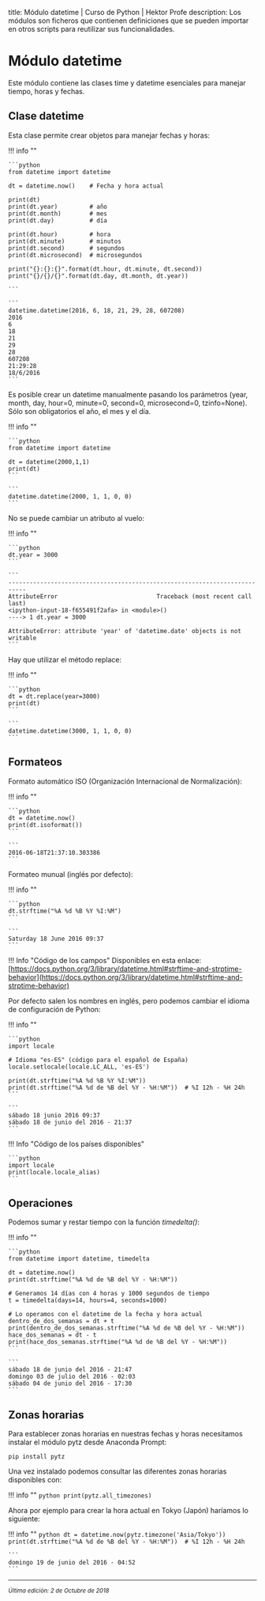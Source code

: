 title: Módulo datetime | Curso de Python | Hektor Profe
description: Los módulos son ficheros que contienen definiciones que se pueden importar en otros scripts para reutilizar sus funcionalidades.

# Módulo datetime

Este módulo contiene las clases time y datetime esenciales para manejar tiempo, horas y fechas.

## Clase datetime

Esta clase permite crear objetos para manejar fechas y horas:

!!! info "" 

    ```python
    from datetime import datetime

    dt = datetime.now()    # Fecha y hora actual

    print(dt)
    print(dt.year)         # año
    print(dt.month)        # mes
    print(dt.day)          # día

    print(dt.hour)         # hora
    print(dt.minute)       # minutos
    print(dt.second)       # segundos
    print(dt.microsecond)  # microsegundos

    print("{}:{}:{}".format(dt.hour, dt.minute, dt.second))
    print("{}/{}/{}".format(dt.day, dt.month, dt.year))

    ```

    ```
    datetime.datetime(2016, 6, 18, 21, 29, 28, 607208)
    2016
    6
    18
    21
    29
    28
    607208
    21:29:28
    18/6/2016
    ```

Es posible crear un datetime manualmente pasando los parámetros (year, month, day, hour=0, minute=0, second=0, microsecond=0, tzinfo=None). Sólo son obligatorios el año, el mes y el día.

!!! info "" 

    ```python
    from datetime import datetime

    dt = datetime(2000,1,1)
    print(dt)
    ```

    ```
    datetime.datetime(2000, 1, 1, 0, 0)
    ```

No se puede cambiar un atributo al vuelo:

!!! info "" 

    ```python
    dt.year = 3000
    ```

    ```
    ---------------------------------------------------------------------------
    AttributeError                            Traceback (most recent call last)
    <ipython-input-18-f655491f2afa> in <module>()
    ----> 1 dt.year = 3000

    AttributeError: attribute 'year' of 'datetime.date' objects is not writable
    ```

Hay que utilizar el método replace:

!!! info "" 

    ```python
    dt = dt.replace(year=3000)
    print(dt)
    ```

    ```
    datetime.datetime(3000, 1, 1, 0, 0)
    ```

## Formateos

Formato automático ISO (Organización Internacional de Normalización):

!!! info "" 

    ```python
    dt = datetime.now()
    print(dt.isoformat())
    ```

    ```
    2016-06-18T21:37:10.303386
    ```

Formateo munual (inglés por defecto):

!!! info "" 

    ```python
    dt.strftime("%A %d %B %Y %I:%M")
    ```

    ```
    Saturday 18 June 2016 09:37
    ```

!!! Info "Código de los campos"
    Disponibles en esta enlace: [https://docs.python.org/3/library/datetime.html#strftime-and-strptime-behavior](https://docs.python.org/3/library/datetime.html#strftime-and-strptime-behavior)

Por defecto salen los nombres en inglés, pero podemos cambiar el idioma de configuración de Python: 

!!! info "" 

    ```python
    import locale
    
    # Idioma "es-ES" (código para el español de España)
    locale.setlocale(locale.LC_ALL, 'es-ES') 

    print(dt.strftime("%A %d %B %Y %I:%M"))
    print(dt.strftime("%A %d de %B del %Y - %H:%M"))  # %I 12h - %H 24h
    ```

    ```
    sábado 18 junio 2016 09:37
    sábado 18 de junio del 2016 - 21:37
    ```

!!! Info "Código de los países disponibles"

    ```python
    import locale
    print(locale.locale_alias)
    ```

## Operaciones

Podemos sumar y restar tiempo con la función *timedelta()*:

!!! info "" 

    ```python
    from datetime import datetime, timedelta

    dt = datetime.now()
    print(dt.strftime("%A %d de %B del %Y - %H:%M"))

    # Generamos 14 días con 4 horas y 1000 segundos de tiempo
    t = timedelta(days=14, hours=4, seconds=1000)

    # Lo operamos con el datetime de la fecha y hora actual
    dentro_de_dos_semanas = dt + t
    print(dentro_de_dos_semanas.strftime("%A %d de %B del %Y - %H:%M"))
    hace_dos_semanas = dt - t
    print(hace_dos_semanas.strftime("%A %d de %B del %Y - %H:%M"))
    ```

    ```
    sábado 18 de junio del 2016 - 21:47
    domingo 03 de julio del 2016 - 02:03
    sábado 04 de junio del 2016 - 17:30
    ```

## Zonas horarias

Para establecer zonas horarias en nuestras fechas y horas necesitamos instalar el módulo pytz desde Anaconda Prompt:

    pip install pytz

Una vez instalado podemos consultar las diferentes zonas horarias disponibles con:

!!! info "" 
    ```python
    print(pytz.all_timezones)
    ```

Ahora por ejemplo para crear la hora actual en Tokyo (Japón) haríamos lo siguiente:

!!! info "" 
    ```python
    dt = datetime.now(pytz.timezone('Asia/Tokyo'))
    print(dt.strftime("%A %d de %B del %Y - %H:%M"))  # %I 12h - %H 24h
    ```

    ```
    domingo 19 de junio del 2016 - 04:52
    ```

___
<small class="edited"><i>Última edición: 2 de Octubre de 2018</i></small>